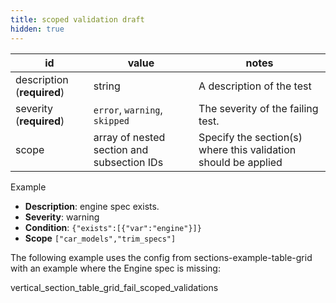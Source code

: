 ```yaml
---
title: scoped validation draft
hidden: true
---
```


| id                         | value                                      | notes                                                        |
| -------------------------- | ------------------------------------------ | ------------------------------------------------------------ |
| description (**required**) | string                                     | A description of the test                                    |
| severity (**required**)    | `error`, `warning`, `skipped`              | The severity of the failing test.                            |
| scope                      | array of nested section and subsection IDs | Specify the section(s) where this validation should be applied |

Example

- **Description**:  engine spec exists.
- **Severity**: warning
- **Condition**: `{"exists":[{"var":"engine"}]}`
- **Scope** `["car_models","trim_specs"]`



The following example uses the config from  sections-example-table-grid with an example where the Engine spec is missing:





vertical_section_table_grid_fail_scoped_validations







